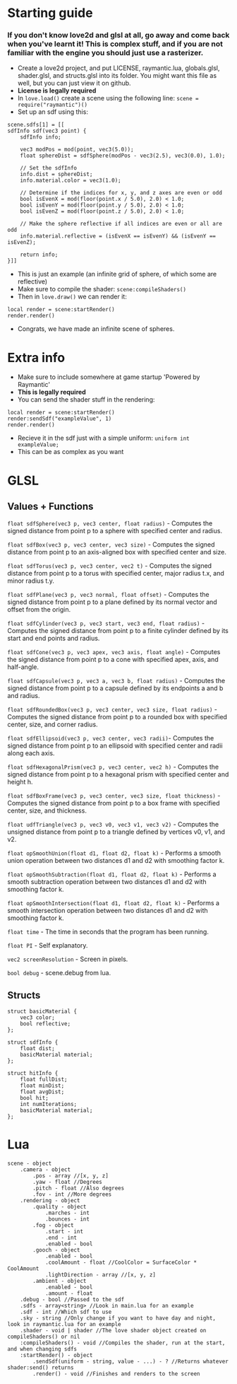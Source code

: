 # Starting guide

### If you don't know love2d and glsl at all, go away and come back when you've learnt it! This is complex stuff, and if you are not familiar with the engine you should just use a rasterizer.

- Create a love2d project, and put LICENSE, raymantic.lua, globals.glsl, shader.glsl, and structs.glsl into its folder. You might want this file as well, but you can just view it on github.
- **License is legally required**
- In ```love.load()``` create a scene using the following line: ```scene = require("raymantic")()```
- Set up an sdf using this:
```
scene.sdfs[1] = [[
sdfInfo sdf(vec3 point) {
    sdfInfo info;

    vec3 modPos = mod(point, vec3(5.0));
    float sphereDist = sdfSphere(modPos - vec3(2.5), vec3(0.0), 1.0);

    // Set the sdfInfo
    info.dist = sphereDist;
    info.material.color = vec3(1.0);

    // Determine if the indices for x, y, and z axes are even or odd
    bool isEvenX = mod(floor(point.x / 5.0), 2.0) < 1.0;
    bool isEvenY = mod(floor(point.y / 5.0), 2.0) < 1.0;
    bool isEvenZ = mod(floor(point.z / 5.0), 2.0) < 1.0;

    // Make the sphere reflective if all indices are even or all are odd
    info.material.reflective = (isEvenX == isEvenY) && (isEvenY == isEvenZ);

    return info;
}]]
```
- This is just an example (an infinite grid of sphere, of which some are reflective)
- Make sure to compile the shader: ```scene:compileShaders()```
- Then in ```love.draw()``` we can render it:
```
local render = scene:startRender()
render.render()
```
- Congrats, we have made an infinite scene of spheres.

# Extra info

- Make sure to include somewhere at game startup 'Powered by Raymantic'
- **This is legally required**
- You can send the shader stuff in the rendering:
```
local render = scene:startRender()
render:sendSdf("exampleValue", 1)
render.render()
```
- Recieve it in the sdf just with a simple uniform: ```uniform int exampleValue;```
- This can be as complex as you want

# GLSL

## Values + Functions

```float sdfSphere(vec3 p, vec3 center, float radius)``` - Computes the signed distance from point p to a sphere with specified center and radius.

```float sdfBox(vec3 p, vec3 center, vec3 size)``` - Computes the signed distance from point p to an axis-aligned box with specified center and size.

```float sdfTorus(vec3 p, vec3 center, vec2 t)``` - Computes the signed distance from point p to a torus with specified center, major radius t.x, and minor radius t.y.

```float sdfPlane(vec3 p, vec3 normal, float offset)``` - Computes the signed distance from point p to a plane defined by its normal vector and offset from the origin.

```float sdfCylinder(vec3 p, vec3 start, vec3 end, float radius)``` - Computes the signed distance from point p to a finite cylinder defined by its start and end points and radius.

```float sdfCone(vec3 p, vec3 apex, vec3 axis, float angle)``` - Computes the signed distance from point p to a cone with specified apex, axis, and half-angle.

```float sdfCapsule(vec3 p, vec3 a, vec3 b, float radius)``` - Computes the signed distance from point p to a capsule defined by its endpoints a and b and radius.

```float sdfRoundedBox(vec3 p, vec3 center, vec3 size, float radius)``` - Computes the signed distance from point p to a rounded box with specified center, size, and corner radius.

```float sdfEllipsoid(vec3 p, vec3 center, vec3 radii)```- Computes the signed distance from point p to an ellipsoid with specified center and radii along each axis.

```float sdfHexagonalPrism(vec3 p, vec3 center, vec2 h)``` - Computes the signed distance from point p to a hexagonal prism with specified center and height h.

```float sdfBoxFrame(vec3 p, vec3 center, vec3 size, float thickness)``` - Computes the signed distance from point p to a box frame with specified center, size, and thickness.

```float udfTriangle(vec3 p, vec3 v0, vec3 v1, vec3 v2)``` - Computes the unsigned distance from point p to a triangle defined by vertices v0, v1, and v2.

```float opSmoothUnion(float d1, float d2, float k)``` - Performs a smooth union operation between two distances d1 and d2 with smoothing factor k.

```float opSmoothSubtraction(float d1, float d2, float k)``` - Performs a smooth subtraction operation between two distances d1 and d2 with smoothing factor k.

```float opSmoothIntersection(float d1, float d2, float k)``` - Performs a smooth intersection operation between two distances d1 and d2 with smoothing factor k.

```float time``` - The time in seconds that the program has been running.

```float PI``` - Self explanatory.

```vec2 screenResolution``` - Screen in pixels.

```bool debug``` - scene.debug from lua.

## Structs

```
struct basicMaterial {
    vec3 color;
    bool reflective;
};

struct sdfInfo {
    float dist;
    basicMaterial material;
};

struct hitInfo {
    float fullDist;
    float minDist;
    float avgDist;
    bool hit;
    int numIterations;
    basicMaterial material;
};
```

# Lua

```
scene - object
    .camera - object
        .pos - array //[x, y, z]
        .yaw - float //Degrees
        .pitch - float //Also degrees
        .fov - int //More degrees
    .rendering - object
        .quality - object
            .marches - int
            .bounces - int
        .fog - object
            .start - int
            .end - int
            .enabled - bool
        .gooch - object
            .enabled - bool
            .coolAmount - float //CoolColor = SurfaceColor * CoolAmount
            .lightDirection - array //[x, y, z]
        .ambient - object
            .enabled - bool
            .amount - float
    .debug - bool //Passed to the sdf
    .sdfs - array<string> //Look in main.lua for an example
    .sdf - int //Which sdf to use
    .sky - string //Only change if you want to have day and night, look in raymantic.lua for an example
    .shader - void | shader //The love shader object created on compileShaders() or nil
    :compileShaders() - void //Compiles the shader, run at the start, and when changing sdfs
    :startRender() - object
        .sendSdf(uniform - string, value - ...) - ? //Returns whatever shader:send() returns
        .render() - void //Finishes and renders to the screen
```
